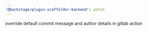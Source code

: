 ```yaml
---
'@backstage/plugin-scaffolder-backend': patch
---
```


override default commit message and author details in gitlab action
